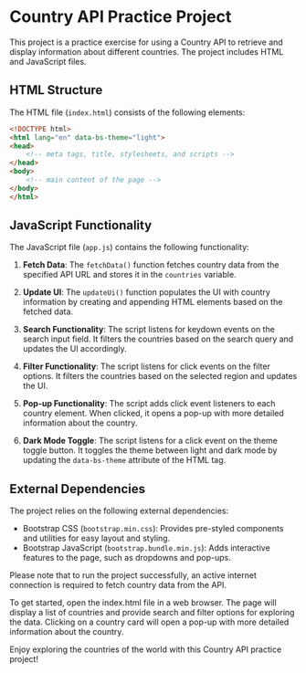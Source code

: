# Country API Practice Project

This project is a practice exercise for using a Country API to retrieve and display information about different countries. The project includes HTML and JavaScript files.

## HTML Structure

The HTML file (`index.html`) consists of the following elements:

```html
<!DOCTYPE html>
<html lang="en" data-bs-theme="light">
<head>
    <!-- meta tags, title, stylesheets, and scripts -->
</head>
<body>
    <!-- main content of the page -->
</body>
</html>
```

## JavaScript Functionality

The JavaScript file (`app.js`) contains the following functionality:

1. **Fetch Data**: The `fetchData()` function fetches country data from the specified API URL and stores it in the `countries` variable.

2. **Update UI**: The `updateUi()` function populates the UI with country information by creating and appending HTML elements based on the fetched data.

3. **Search Functionality**: The script listens for keydown events on the search input field. It filters the countries based on the search query and updates the UI accordingly.

4. **Filter Functionality**: The script listens for click events on the filter options. It filters the countries based on the selected region and updates the UI.

5. **Pop-up Functionality**: The script adds click event listeners to each country element. When clicked, it opens a pop-up with more detailed information about the country.

6. **Dark Mode Toggle**: The script listens for a click event on the theme toggle button. It toggles the theme between light and dark mode by updating the `data-bs-theme` attribute of the HTML tag.


## External Dependencies

The project relies on the following external dependencies:

- Bootstrap CSS (`bootstrap.min.css`): Provides pre-styled components and utilities for easy layout and styling.
- Bootstrap JavaScript (`bootstrap.bundle.min.js`): Adds interactive features to the page, such as dropdowns and pop-ups.

Please note that to run the project successfully, an active internet connection is required to fetch country data from the API.

To get started, open the index.html file in a web browser. The page will display a list of countries and provide search and filter options for exploring the data. Clicking on a country card will open a pop-up with more detailed information about the country.

Enjoy exploring the countries of the world with this Country API practice project!